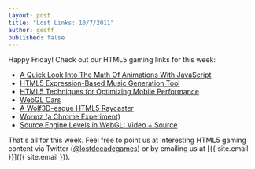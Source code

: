 ```yaml
---
layout: post
title: "Lost Links: 10/7/2011"
author: geoff
published: false
---
```

Happy Friday! Check out our HTML5 gaming links for this week:

* [A Quick Look Into The Math Of Animations With JavaScript][1]
* [HTML5 Expression-Based Music Generation Tool][2]
* [HTML5 Techniques for Optimizing Mobile Performance][3]
* [WebGL Cars][4]
* [A Wolf3D-esque HTML5 Raycaster][5]
* [Wormz (a Chrome Experiment)][6]
* [Source Engine Levels in WebGL: Video + Source][7]

That's all for this week. Feel free to point us at interesting HTML5 gaming content via Twitter ([@lostdecadegames](https://twitter.com/#!/lostdecadegames)) or by emailing us at [{{ site.email }}]({{ site.email }}).

[1]: http://coding.smashingmagazine.com/2011/10/04/quick-look-math-animations-javascript/
[2]: http://www.olegkikin.com/audio/audio.html
[3]: http://www.html5rocks.com/en/mobile/optimization-and-performance.html
[4]: http://alteredqualia.com/three/examples/webgl_cars.html
[5]: http://www.dottech.nl/raycaster/
[6]: http://www.chromeexperiments.com/detail/wormz/
[7]: http://blog.tojicode.com/2011/10/source-engine-levels-in-webgl-video.html

